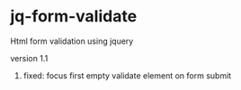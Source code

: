 # jq-form-validate
Html  form validation using jquery

version 1.1 
  1) fixed: focus first empty validate element on form submit
